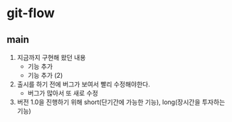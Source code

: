 # git-flow

## main

1. 지금까지 구현해 왔던 내용
   - 기능 추가
   - 기능 추가 (2)
2. 출시를 하기 전에 버그가 보여서 빨리 수정해야한다.
   - 버그가 많아서 또 새로 수정
3. 버전 1.0을 진행하기 위해 short(단기간에 가능한 기능), long(장시간을 투자하는 기능)

